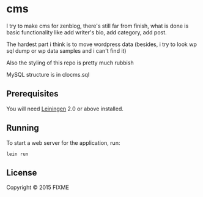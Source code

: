 # cms

I try to make cms for zenblog, there's still far from finish, what is done is basic functionality like add writer's bio, add category, add post.

The hardest part i think is to move wordpress data (besides, i try to look wp sql dump or wp data samples and i can't find it)

Also the styling of this repo is pretty much rubbish

MySQL structure is in clocms.sql

## Prerequisites

You will need [Leiningen][1] 2.0 or above installed.

[1]: https://github.com/technomancy/leiningen

## Running

To start a web server for the application, run:

    lein run

## License

Copyright © 2015 FIXME
